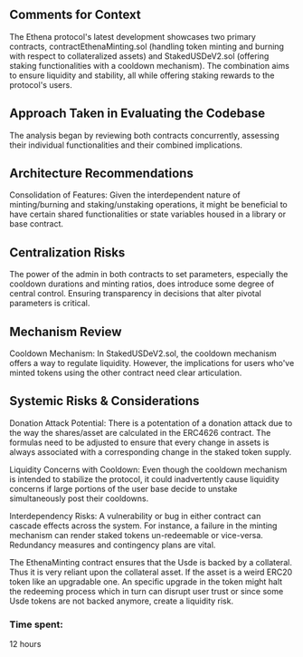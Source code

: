 ## Comments for Context
The Ethena protocol's latest development showcases two primary contracts, contractEthenaMinting.sol (handling token minting and burning with respect to collateralized assets) and StakedUSDeV2.sol (offering staking functionalities with a cooldown mechanism). The combination aims to ensure liquidity and stability, all while offering staking rewards to the protocol's users.

## Approach Taken in Evaluating the Codebase
The analysis began by reviewing both contracts concurrently, assessing their individual functionalities and their combined implications. 

## Architecture Recommendations
Consolidation of Features: Given the interdependent nature of minting/burning and staking/unstaking operations, it might be beneficial to have certain shared functionalities or state variables housed in a library or base contract.


## Centralization Risks
The power of the admin in both contracts to set parameters, especially the cooldown durations and minting ratios, does introduce some degree of central control. Ensuring transparency in decisions that alter pivotal parameters is critical.

## Mechanism Review
Cooldown Mechanism: In StakedUSDeV2.sol, the cooldown mechanism offers a way to regulate liquidity. However, the implications for users who've minted tokens using the other contract need clear articulation.

## Systemic Risks & Considerations
Donation Attack Potential: There is a potentation of a donation attack due to the way the shares/asset are calculated in the ERC4626 contract. The formulas need to be adjusted to ensure that every change in assets is always associated with a corresponding change in the staked token supply.

Liquidity Concerns with Cooldown: Even though the cooldown mechanism is intended to stabilize the protocol, it could inadvertently cause liquidity concerns if large portions of the user base decide to unstake simultaneously post their cooldowns.

Interdependency Risks: A vulnerability or bug in either contract can cascade effects across the system. For instance, a failure in the minting mechanism can render staked tokens un-redeemable or vice-versa. Redundancy measures and contingency plans are vital.

The EthenaMinting contract ensures that the Usde is backed by a collateral. Thus it is very reliant upon the collateral asset. If the asset is a weird ERC20 token like an upgradable one. An specific upgrade in the token might halt the redeeming process which in turn can disrupt user trust or since some Usde tokens are not backed anymore, create a liquidity risk.



### Time spent:
12 hours